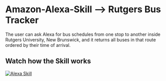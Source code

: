 # Amazon-Alexa-Skill --> Rutgers Bus Tracker


The user can ask Alexa for bus schedules from one stop to another inside Rutgers University, New Brunswick, and it returns all buses in that route ordered by their time of arrival.

## Watch how the Skill works

[![Alexa Skill](http://img.youtube.com/vi/MyqoH7e787w/0.jpg)](http://www.youtube.com/watch?v=MyqoH7e787w)

